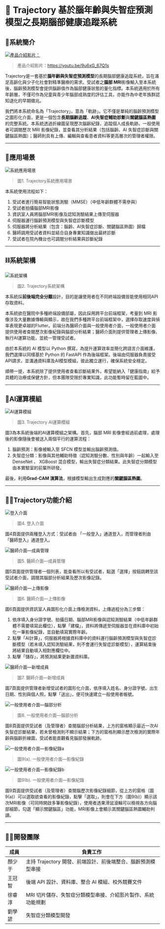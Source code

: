 # 🧠 Trajectory 基於腦年齡與失智症預測模型之長期腦部健康追蹤系統

## 👀系統簡介

[![產品介紹影片：](images/demo.png)](https://youtu.be/9u6xG_67Q1s)

> 產品介紹影片：https://youtu.be/9u6xG_67Q1s

Trajectory是一套基於**腦年齡與失智症預測模型**的長期腦部健康追蹤系統，旨在滿足高齡化與少子化社會對精準醫療的需求。受試者之**腦部 MRI**影像輸入至本系統後，腦齡預測模型會提供腦齡值作為腦部健康狀態的量化指標。本系統適用於所有年齡層，不僅可作為兒童與青少年腦部成熟度的評估工具，亦能作為中老年族群認知退化的早期徵兆。

我們將本系統命名為「Trajectory」，意為「軌跡」。它不僅是單純的腦齡預測模型之圖形化介面，更是一個包含**長期腦齡追蹤**、**AI失智症輔助診斷**與**關鍵腦區熱圖**的完整系統。本系統透過折線圖呈現歷次腦齡紀錄，追蹤個人成長軌跡。一般使用者可調閱歷次 MRI 影像紀錄，並查看其分析結果（包括腦齡、AI 失智症診斷與關鍵腦區熱圖）；醫師則具有上傳、編輯與查看患者資料等更高層次的管理者權限。

---

## 🏥應用場景

![系統應用場景](images/SystemApplicationScenarios.png)
> 圖1. Trajectory系統應用場景

本系統使用流程如下：

1. 受試者進行簡易智能狀態測驗（MMSE）（中低年齡群體不需參與）
2. 受試者拍攝腦部MRI影像
3. 資訊室人員將腦部MRI影像及認知測驗結果上傳至伺服器
4. 伺服器運行腦齡預測模型與失智症診斷模型
5. 伺服器將分析結果（包含：腦齡、AI失智症診斷、關鍵腦區熱圖）歸檔
6. 醫師調用受試者資料並結合自身專業知識做出最終診斷
7. 受試者在院內機台也可調閱分析結果與診斷紀錄

---

## ⛓️系統架構

![系統架構](images/SystemFramework.png)
> 圖2. Trajectory系統架構

本系統採**前後端完全分離**設計，目的是讓使用者在不同終端設備皆能使用相同API存取資料。

本系統欲在醫院中多種終端設備部屬，因此採用跨平台前端框架，考量到 MRI 影像涉及大量數據傳輸與顯示，故在我們多種跨平台前端框架中，選擇存取速度與偵率表現更卓越的Flutter。前端分為醫師介面與一般使用者介面，一般使用者介面提供使用者查閱歷次影像紀錄與腦部分析結果；醫師介面則提供管理者上傳影像、執行AI運算功能，並統一管理受試者。

由於本系統的 AI 模型以 Python 撰寫，為提升運算效率並簡化跨語言介面維護，我們選擇以同樣基於 Python 的 FastAPI 作為後端框架。後端由伺服器負責接受API請求，並溝通資料庫及AI模型模組，彼此獨立運行，確保系統安全穩定。

順帶一提，本系統除了提供使用者查看診斷結果外，希望能納入「健康指南」給予具體的治療或保健方針，但本團隊受限於專業知識，此功能暫時留在藍圖中。

---

## 🤖AI運算模組

![AI運算模組](images/AiModule.png)
> 圖3. Trajectory AI運算模組

圖3為本系統後端的AI運算模組之架構。首先，腦部 MRI 影像會經過前處理，處理後的影像隨後會被送入兩個平行的運算流程：

1. 腦齡預測：影像被輸入至 SFCN 模型並輸出腦齡預測值。
2. 失智症分類：影像與其他輔助特徵（認知測驗分數、性別與年齡）一起輸入至 DenseNet 、 XGBoost 混合模型，輸出失智症分類結果。此失智症分類模型由本實驗室的前輩所研發。

最後，利用**Grad-CAM 演算法**，根據模型輸出生成對應的**關鍵腦區熱圖**。

---

## 🧑‍💻Trajectory功能介紹

![登入介面](images/login.png)
> 圖4. 登入介面

圖4頁面提供兩種登入方式：受試者由 「一般登入」通道登入，而管理者則由 「醫師登入」通道登入。

![醫師介面—成員管理](images/memberManagement.png)
> 圖5. 醫師介面—成員管理

圖5頁面提供管理者一個列表，能查看所以有受試者，點選「選擇」按鈕跳轉至該受試者介面，調閱其腦部分析結果及歷次影像記錄。

![醫師介面—上傳影像](images/uploadImage.png)
> 圖6. 醫師介面—上傳影像

圖6頁面提供資訊室人員圖形化介面上傳檢測資料，上傳過程分為三步驟：

1. 依序填入身分證字號、拍攝日期、腦部MRI影像與認知測驗結果（中低年齡群體不需要填寫此欄位），點擊「建檔」，資料將傳遞至伺服器並在資料庫中初始化一筆影像紀錄，並自動填寫實際年齡。
2. 點擊「AI計算」，伺服器將根據資料庫中的資料運行腦齡預測模型與失智症診斷模型（若未填入認知測驗結果，則不會運行失智症診斷模型），運算結束後將結果自動填入相對應欄位中。
3. 點擊「儲存」，將預測結果更新置資料庫。

![醫師介面—新增成員](images/addMember.png)
> 圖7. 醫師介面—新增成員

圖7頁面提供管理者新增受試者的圖形化介面，依序填入姓名、身分證字號、出生日期、性別與個人照，點擊「送出」，便可快速建立一般使用者帳號。

![一般使用者介面—腦部分析](images/brainAnalysis.png)
> 圖8. 一般使用者介面—腦部分析

圖8頁面提供受試者（及管理者）查閱腦部分析結果，上方的窗格顯示最近一次AI失智症診斷結果，若未曾檢測則不顯示結果；下方的窗格則顯示歷次檢測的實際年齡與腦齡折線圖，受試者能直觀看見腦部發展軌跡。

![一般使用者介面—影像紀錄a](images/recordsA.png)
> 圖9(a). 一般使用者介面—影像紀錄

![一般使用者介面—影像紀錄b](images/recordsB.png)
> 圖9(b). 一般使用者介面—影像紀錄

圖9頁面提供受試者（及管理者）查閱腦歷次影像紀錄細節，從上方的窗格（圖9(a)）可以選取欲查看的影像紀錄，點擊「選取」，則會在下方（圖9(b)）顯示該次MRI影像（可同時開啟多筆影像紀錄），使用者透果滑鼠滾輪可以檢視各方向腦部細節，勾選「顯示關鍵腦區」功能，MRI影像上會顯示其關鍵腦區熱圖輔助判讀。

---

## 🧑‍🌾開發團隊

| 成員     | 負責工作 |
|----------|--------------------------------------------------------------------------|
| 顏少于   | 主持 Trajectory 開發、前端設計、前後端整合、腦齡預測模型串接 |
| 王冠智   | 後端 API 設計、資料庫、整合 AI 模組、校外競賽文件 |
| 徐睿淳   | MRI 切片儲存、失智症分類模型串接、介紹影片製作、系統功能規劃   |
| 劉學諺   | 失智症分類模型開發 |
